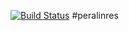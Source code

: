[![Build Status](https://dev.azure.com/prungu11/Azure%20Developer%20Qualification/_apis/build/status/peralin.peralinres?branchName=main)](https://dev.azure.com/prungu11/Azure%20Developer%20Qualification/_build/latest?definitionId=2&branchName=main)
#peralinres
